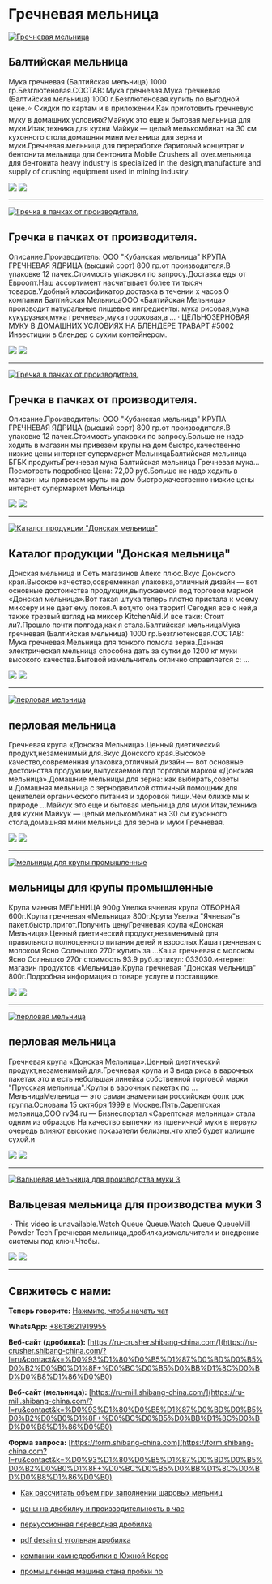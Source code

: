 # Гречневая мельница

<a href="https://swt.shibang-china.com/?l=ru&img&k=%D0%93%D1%80%D0%B5%D1%87%D0%BD%D0%B5%D0%B2%D0%B0%D1%8F+%D0%BC%D0%B5%D0%BB%D1%8C%D0%BD%D0%B8%D1%86%D0%B0" target="_blank">![Гречневая мельница](http://static.shibang-china.com/all-800x300/1028.jpg)</a>

## Балтийская мельница
Мука гречневая (Балтийская мельница) 1000 гр.Безглютеновая.СОСТАВ: Мука гречневая.Мука гречневая (Балтийская мельница) 1000 г.Безглютеновая.купить по выгодной цене.⭐ Скидки по картам и в приложении.Как приготовить гречневую муку в домашних условиях?Майкук это еще и бытовая мельница для муки.Итак,техника для кухни Майкук — целый мелькомбинат на 30 см кухонного стола,домашняя мини мельница для зерна и муки.Гречневая.мельница для переработке баритовый концетрат и бентонита.мельница для бентонита Mobile Crushers all over.мельница для бентонита heavy industry is specialized in the design,manufacture and supply of crushing equipment used in mining industry.


<a href="https://whatsapp.shibangsoft.com/WhatsApp.php" target="_blank" title="WhatsApp">![](http://static.shibang-china.com/icon/whatsapp.png)</a> <a href="https://swt.shibang-china.com/?l=ru&icon&k=%D0%93%D1%80%D0%B5%D1%87%D0%BD%D0%B5%D0%B2%D0%B0%D1%8F+%D0%BC%D0%B5%D0%BB%D1%8C%D0%BD%D0%B8%D1%86%D0%B0" target="_blank">![](http://static.shibang-china.com/icon/chat-ru.png)</a>

---

<a href="https://swt.shibang-china.com/?l=ru&img&k=%D0%93%D1%80%D0%B5%D1%87%D0%BD%D0%B5%D0%B2%D0%B0%D1%8F+%D0%BC%D0%B5%D0%BB%D1%8C%D0%BD%D0%B8%D1%86%D0%B0" target="_blank">![Гречка в пачках от производителя.](http://static.shibang-china.com/all-800x300/321.jpg)</a>

## Гречка в пачках от производителя.
Описание.Производитель: ООО &quot;Кубанская мельница&quot; КРУПА ГРЕЧНЕВАЯ ЯДРИЦА (высший сорт) 800 гр.от производителя.В упаковке 12 пачек.Стоимость упаковки по запросу.Доставка еды от Евроопт.Наш ассортимент насчитывает более ти тысяч товаров.Удобный классификатор,доставка в течении х часов.О компании Балтийская МельницаООО &#171;Балтийская Мельница&#187; производит натуральные пищевые ингредиенты: мука рисовая,мука кукурузная,мука гречневая,мука гороховая,а …&nbsp;&#0183;&#32;ЦЕЛЬНОЗЕРНОВАЯ МУКУ В ДОМАШНИХ УСЛОВИЯХ НА БЛЕНДЕРЕ ТРАВАРТ #5002 Инвестиции в блендер с сухим контейнером.


<a href="https://whatsapp.shibangsoft.com/WhatsApp.php" target="_blank" title="WhatsApp">![](http://static.shibang-china.com/icon/whatsapp.png)</a> <a href="https://swt.shibang-china.com/?l=ru&icon&k=%D0%93%D1%80%D0%B5%D1%87%D0%BD%D0%B5%D0%B2%D0%B0%D1%8F+%D0%BC%D0%B5%D0%BB%D1%8C%D0%BD%D0%B8%D1%86%D0%B0" target="_blank">![](http://static.shibang-china.com/icon/chat-ru.png)</a>

---

<a href="https://swt.shibang-china.com/?l=ru&img&k=%D0%93%D1%80%D0%B5%D1%87%D0%BD%D0%B5%D0%B2%D0%B0%D1%8F+%D0%BC%D0%B5%D0%BB%D1%8C%D0%BD%D0%B8%D1%86%D0%B0" target="_blank">![Гречка в пачках от производителя.](http://static.shibang-china.com/all-800x300/1388.jpg)</a>

## Гречка в пачках от производителя.
Описание.Производитель: ООО &quot;Кубанская мельница&quot; КРУПА ГРЕЧНЕВАЯ ЯДРИЦА (высший сорт) 800 гр.от производителя.В упаковке 12 пачек.Стоимость упаковки по запросу.Больше не надо ходить в магазин мы привезем крупы на дом быстро,качественно низкие цены интернет супермаркет МельницаБалтийская мельница  БГБК продуктыГречневая мука Балтийская мельница Гречневая мука… Посмотреть подробнее Цена: 72,00 руб.Больше не надо ходить в магазин мы привезем крупы на дом быстро,качественно низкие цены интернет супермаркет Мельница


<a href="https://whatsapp.shibangsoft.com/WhatsApp.php" target="_blank" title="WhatsApp">![](http://static.shibang-china.com/icon/whatsapp.png)</a> <a href="https://swt.shibang-china.com/?l=ru&icon&k=%D0%93%D1%80%D0%B5%D1%87%D0%BD%D0%B5%D0%B2%D0%B0%D1%8F+%D0%BC%D0%B5%D0%BB%D1%8C%D0%BD%D0%B8%D1%86%D0%B0" target="_blank">![](http://static.shibang-china.com/icon/chat-ru.png)</a>

---

<a href="https://swt.shibang-china.com/?l=ru&img&k=%D0%93%D1%80%D0%B5%D1%87%D0%BD%D0%B5%D0%B2%D0%B0%D1%8F+%D0%BC%D0%B5%D0%BB%D1%8C%D0%BD%D0%B8%D1%86%D0%B0" target="_blank">![Каталог продукции &quot;Донская мельница&quot;](http://static.shibang-china.com/all-800x300/116.jpg)</a>

## Каталог продукции &quot;Донская мельница&quot;
Донская мельница и Сеть магазинов Апекс плюс.Вкус Донского края.Высокое качество,современная упаковка,отличный дизайн — вот основные достоинства продукции,выпускаемой под торговой маркой &#171;Донская мельница&#187;.Вот такая штука теперь плотно пристала к моему миксеру и не дает ему покоя.А вот,что она творит! Сегодня все о ней,а также трезвый взгляд на миксер KitchenAid.И все таки: Стоит ли?.Прошло почти полгода,как я стала.Балтийская мельницаМука гречневая (Балтийская мельница) 1000 гр.Безглютеновая.СОСТАВ: Мука гречневая.Мельница для тонкого помола зерна.Данная электрическая мельница способна дать за сутки до 1200 кг муки высокого качества.Бытовой измельчитель отлично справляется с: …


<a href="https://whatsapp.shibangsoft.com/WhatsApp.php" target="_blank" title="WhatsApp">![](http://static.shibang-china.com/icon/whatsapp.png)</a> <a href="https://swt.shibang-china.com/?l=ru&icon&k=%D0%93%D1%80%D0%B5%D1%87%D0%BD%D0%B5%D0%B2%D0%B0%D1%8F+%D0%BC%D0%B5%D0%BB%D1%8C%D0%BD%D0%B8%D1%86%D0%B0" target="_blank">![](http://static.shibang-china.com/icon/chat-ru.png)</a>

---

<a href="https://swt.shibang-china.com/?l=ru&img&k=%D0%93%D1%80%D0%B5%D1%87%D0%BD%D0%B5%D0%B2%D0%B0%D1%8F+%D0%BC%D0%B5%D0%BB%D1%8C%D0%BD%D0%B8%D1%86%D0%B0" target="_blank">![перловая мельница](http://static.shibang-china.com/all-800x300/215.jpg)</a>

## перловая мельница
Гречневая крупа &#171;Донская Мельница&#187;.Ценный диетический продукт,незаменимый для.Вкус Донского края.Высокое качество,современная упаковка,отличный дизайн — вот основные достоинства продукции,выпускаемой под торговой маркой &#171;Донская мельница&#187;.Домашние мельницы для зерна: как выбирать,советы и.Домашняя мельница с зернодавилкой отличный помощник для ценителей органического питания и здоровой пищи.Чем ближе мы к природе …Майкук это еще и бытовая мельница для муки.Итак,техника для кухни Майкук — целый мелькомбинат на 30 см кухонного стола,домашняя мини мельница для зерна и муки.Гречневая.


<a href="https://whatsapp.shibangsoft.com/WhatsApp.php" target="_blank" title="WhatsApp">![](http://static.shibang-china.com/icon/whatsapp.png)</a> <a href="https://swt.shibang-china.com/?l=ru&icon&k=%D0%93%D1%80%D0%B5%D1%87%D0%BD%D0%B5%D0%B2%D0%B0%D1%8F+%D0%BC%D0%B5%D0%BB%D1%8C%D0%BD%D0%B8%D1%86%D0%B0" target="_blank">![](http://static.shibang-china.com/icon/chat-ru.png)</a>

---

<a href="https://swt.shibang-china.com/?l=ru&img&k=%D0%93%D1%80%D0%B5%D1%87%D0%BD%D0%B5%D0%B2%D0%B0%D1%8F+%D0%BC%D0%B5%D0%BB%D1%8C%D0%BD%D0%B8%D1%86%D0%B0" target="_blank">![мельницы для крупы промышленные](http://static.shibang-china.com/all-800x300/257.jpg)</a>

## мельницы для крупы промышленные
Крупа манная МЕЛЬНИЦА 900g.Увелка ячневая крупа ОТБОРНАЯ 600г.Крупа гречневая &#171;Мельница&#187; 800г.Крупа Увелка &quot;Ячневая&quot;в пакет.быстр.пригот.Получить ценуГречневая крупа &#171;Донская Мельница&#187;.Ценный диетический продукт,незаменимый для правильного полноценного питания детей и взрослых.Каша гречневая с молоком Ясно Солнышко 270г купить за …Каша гречневая с молоком Ясно Солнышко 270г стоимость 93.9 руб.артикул: 033030.интернет магазин продуктов &#171;Мельница&#187;.Крупа гречневая &quot;Донская мельница&quot; 800г.Подробная информация о товаре услуге и поставщике.


<a href="https://whatsapp.shibangsoft.com/WhatsApp.php" target="_blank" title="WhatsApp">![](http://static.shibang-china.com/icon/whatsapp.png)</a> <a href="https://swt.shibang-china.com/?l=ru&icon&k=%D0%93%D1%80%D0%B5%D1%87%D0%BD%D0%B5%D0%B2%D0%B0%D1%8F+%D0%BC%D0%B5%D0%BB%D1%8C%D0%BD%D0%B8%D1%86%D0%B0" target="_blank">![](http://static.shibang-china.com/icon/chat-ru.png)</a>

---

<a href="https://swt.shibang-china.com/?l=ru&img&k=%D0%93%D1%80%D0%B5%D1%87%D0%BD%D0%B5%D0%B2%D0%B0%D1%8F+%D0%BC%D0%B5%D0%BB%D1%8C%D0%BD%D0%B8%D1%86%D0%B0" target="_blank">![перловая мельница](http://static.shibang-china.com/all-800x300/900.jpg)</a>

## перловая мельница
Гречневая крупа &#171;Донская Мельница&#187;.Ценный диетический продукт,незаменимый для.Гречневая крупа и 3 вида риса в варочных пакетах это и есть небольшая линейка собственной торговой марки &quot;Прусская мельница&quot;.Крупы в варочных пакетах по …МельницаМельница — это самая знаменитая российская фолк рок группа.Основана 15 октября 1999 в Москве.Пять.Сарептская мельница,ООО rv34.ru — Бизнеспортал &#171;Сарептская мельница&#187; стала одним из образцов На качество выпечки из пшеничной муки в первую очередь влияют высокие показатели белизны.что хлеб будет излишне сухой.и


<a href="https://whatsapp.shibangsoft.com/WhatsApp.php" target="_blank" title="WhatsApp">![](http://static.shibang-china.com/icon/whatsapp.png)</a> <a href="https://swt.shibang-china.com/?l=ru&icon&k=%D0%93%D1%80%D0%B5%D1%87%D0%BD%D0%B5%D0%B2%D0%B0%D1%8F+%D0%BC%D0%B5%D0%BB%D1%8C%D0%BD%D0%B8%D1%86%D0%B0" target="_blank">![](http://static.shibang-china.com/icon/chat-ru.png)</a>

---

<a href="https://swt.shibang-china.com/?l=ru&img&k=%D0%93%D1%80%D0%B5%D1%87%D0%BD%D0%B5%D0%B2%D0%B0%D1%8F+%D0%BC%D0%B5%D0%BB%D1%8C%D0%BD%D0%B8%D1%86%D0%B0" target="_blank">![Вальцевая мельница для производства муки 3](http://static.shibang-china.com/all-800x300/1119.jpg)</a>

## Вальцевая мельница для производства муки 3
&nbsp;&#0183;&#32;This video is unavailable.Watch Queue Queue.Watch Queue QueueMill Powder Tech Гречневая мельница,дробилка,измельчители и внедрение системы под ключ.Чтобы.

<a href="https://whatsapp.shibangsoft.com/WhatsApp.php" target="_blank" title="WhatsApp">![](http://static.shibang-china.com/icon/whatsapp.png)</a> <a href="https://swt.shibang-china.com/?l=ru&icon&k=%D0%93%D1%80%D0%B5%D1%87%D0%BD%D0%B5%D0%B2%D0%B0%D1%8F+%D0%BC%D0%B5%D0%BB%D1%8C%D0%BD%D0%B8%D1%86%D0%B0" target="_blank">![](http://static.shibang-china.com/icon/chat-ru.png)</a>

---
## Свяжитесь с нами:

**Теперь говорите:** [Нажмите, чтобы начать чат](https://swt.shibang-china.com?l=ru&contact&k=%D0%93%D1%80%D0%B5%D1%87%D0%BD%D0%B5%D0%B2%D0%B0%D1%8F+%D0%BC%D0%B5%D0%BB%D1%8C%D0%BD%D0%B8%D1%86%D0%B0)

**WhatsApp:**  [+8613621919955](https://whatsapp.shibangsoft.com/WhatsApp.php)

**Веб-сайт (дробилка):** [https://ru-crusher.shibang-china.com/](https://ru-crusher.shibang-china.com/?l=ru&contact&k=%D0%93%D1%80%D0%B5%D1%87%D0%BD%D0%B5%D0%B2%D0%B0%D1%8F+%D0%BC%D0%B5%D0%BB%D1%8C%D0%BD%D0%B8%D1%86%D0%B0)

**Веб-сайт (мельница):** [https://ru-mill.shibang-china.com/](https://ru-mill.shibang-china.com/?l=ru&contact&k=%D0%93%D1%80%D0%B5%D1%87%D0%BD%D0%B5%D0%B2%D0%B0%D1%8F+%D0%BC%D0%B5%D0%BB%D1%8C%D0%BD%D0%B8%D1%86%D0%B0)

**Форма запроса:** [https://form.shibang-china.com](https://form.shibang-china.com?l=ru&contact&k=%D0%93%D1%80%D0%B5%D1%87%D0%BD%D0%B5%D0%B2%D0%B0%D1%8F+%D0%BC%D0%B5%D0%BB%D1%8C%D0%BD%D0%B8%D1%86%D0%B0)

* [Как рассчитать объем при заполнении шаровых мельниц](../123/%D0%9A%D0%B0%D0%BA%20%D1%80%D0%B0%D1%81%D1%81%D1%87%D0%B8%D1%82%D0%B0%D1%82%D1%8C%20%D0%BE%D0%B1%D1%8A%D0%B5%D0%BC%20%D0%BF%D1%80%D0%B8%20%D0%B7%D0%B0%D0%BF%D0%BE%D0%BB%D0%BD%D0%B5%D0%BD%D0%B8%D0%B8%20%D1%88%D0%B0%D1%80%D0%BE%D0%B2%D1%8B%D1%85%20%D0%BC%D0%B5%D0%BB%D1%8C%D0%BD%D0%B8%D1%86.md)

* [цены на дробилку и производительность в час](../121/%D1%86%D0%B5%D0%BD%D1%8B%20%D0%BD%D0%B0%20%D0%B4%D1%80%D0%BE%D0%B1%D0%B8%D0%BB%D0%BA%D1%83%20%D0%B8%20%D0%BF%D1%80%D0%BE%D0%B8%D0%B7%D0%B2%D0%BE%D0%B4%D0%B8%D1%82%D0%B5%D0%BB%D1%8C%D0%BD%D0%BE%D1%81%D1%82%D1%8C%20%D0%B2%20%D1%87%D0%B0%D1%81.md)

* [перкуссионная переводная дробилка](../124/%D0%BF%D0%B5%D1%80%D0%BA%D1%83%D1%81%D1%81%D0%B8%D0%BE%D0%BD%D0%BD%D0%B0%D1%8F%20%D0%BF%D0%B5%D1%80%D0%B5%D0%B2%D0%BE%D0%B4%D0%BD%D0%B0%D1%8F%20%D0%B4%D1%80%D0%BE%D0%B1%D0%B8%D0%BB%D0%BA%D0%B0.md)

* [pdf desain d угольная дробилка](../122/pdf%20desain%20d%20%D1%83%D0%B3%D0%BE%D0%BB%D1%8C%D0%BD%D0%B0%D1%8F%20%D0%B4%D1%80%D0%BE%D0%B1%D0%B8%D0%BB%D0%BA%D0%B0.md)

* [компании камнедробилки в Южной Корее](../123/%D0%BA%D0%BE%D0%BC%D0%BF%D0%B0%D0%BD%D0%B8%D0%B8%20%D0%BA%D0%B0%D0%BC%D0%BD%D0%B5%D0%B4%D1%80%D0%BE%D0%B1%D0%B8%D0%BB%D0%BA%D0%B8%20%D0%B2%20%D0%AE%D0%B6%D0%BD%D0%BE%D0%B9%20%D0%9A%D0%BE%D1%80%D0%B5%D0%B5.md)

* [промышленная машина стана пробки nb](../122/%D0%BF%D1%80%D0%BE%D0%BC%D1%8B%D1%88%D0%BB%D0%B5%D0%BD%D0%BD%D0%B0%D1%8F%20%D0%BC%D0%B0%D1%88%D0%B8%D0%BD%D0%B0%20%D1%81%D1%82%D0%B0%D0%BD%D0%B0%20%D0%BF%D1%80%D0%BE%D0%B1%D0%BA%D0%B8%20nb.md)